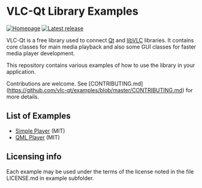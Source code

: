 # VLC-Qt Library Examples
[![Homepage][web-img]][web]
[![Latest release][release-img]][release]

VLC-Qt is a free library used to connect [Qt](http://qt.io) and
[libVLC](http://videolan.org) libraries. It contains core classes for main
media playback and also some GUI classes for faster media player development.

This repository contains various examples of how to use the library in your
application.

Contributions are welcome. See [CONTRIBUTING.md]
(https://github.com/vlc-qt/examples/blob/master/CONTRIBUTING.md)
for more details.


## List of Examples
  - [Simple Player](https://github.com/vlc-qt/examples/tree/master/simple-player) (MIT)
  - [QML Player](https://github.com/vlc-qt/examples/tree/master/qml-player) (MIT)


## Licensing info

Each example may be used under the terms of the license noted in the
file LICENSE.md in example subfolder.


[web]: http://vlc-qt.tano.si
[release]: https://github.com/ntadej/vlc-qt/releases

[web-img]: https://img.shields.io/badge/web-vlc--qt.tano.si-green.svg
[release-img]: https://img.shields.io/github/release/vlc-qt/examples.svg
